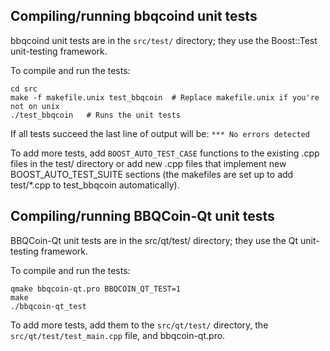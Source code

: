 Compiling/running bbqcoind unit tests
------------------------------------

bbqcoind unit tests are in the `src/test/` directory; they
use the Boost::Test unit-testing framework.

To compile and run the tests:

	cd src
	make -f makefile.unix test_bbqcoin  # Replace makefile.unix if you're not on unix
	./test_bbqcoin   # Runs the unit tests

If all tests succeed the last line of output will be:
`*** No errors detected`

To add more tests, add `BOOST_AUTO_TEST_CASE` functions to the existing
.cpp files in the test/ directory or add new .cpp files that
implement new BOOST_AUTO_TEST_SUITE sections (the makefiles are
set up to add test/*.cpp to test_bbqcoin automatically).


Compiling/running BBQCoin-Qt unit tests
---------------------------------------

BBQCoin-Qt unit tests are in the src/qt/test/ directory; they
use the Qt unit-testing framework.

To compile and run the tests:

	qmake bbqcoin-qt.pro BBQCOIN_QT_TEST=1
	make
	./bbqcoin-qt_test

To add more tests, add them to the `src/qt/test/` directory,
the `src/qt/test/test_main.cpp` file, and bbqcoin-qt.pro.
